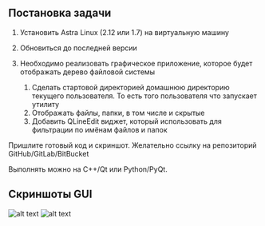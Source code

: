 ## Постановка задачи

1. Установить Astra Linux (2.12 или 1.7) на виртуальную машину
2. Обновиться до последней версии
3. Необходимо реализовать графическое приложение, которое будет отображать дерево файловой системы

      1. Сделать стартовой директорией домашнюю директорию текущего пользователя. То есть того пользователя что запускает утилиту
      2. Отображать файлы, папки, в том числе и скрытые
      3. Добавить QLineEdit виджет, который использовать для фильтрации по имёнам файлов и папок

Пришлите готовый код и скриншот. Желательно ссылку на репозиторий GitHub/GitLab/BitBucket

Выполнять можно на С++/Qt или Python/PyQt.
 
## Скриншоты GUI

![alt text](https://i.postimg.cc/nc6WqMVg/image-2023-10-20-14-43-11.png)
![alt text](https://i.postimg.cc/FHpn8pV5/image-2023-10-20-14-44-00.png)